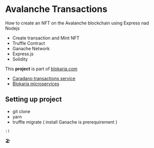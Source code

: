 # Avalanche Transactions

How to create an NFT on the Avalanche blockchain using Express nad Nodejs

- Create transaction and Mint NFT 
- Truffle Contract 
- Ganache Network 
- Express.js
- Solidity 


This **project** is part of [blokaria.com](http://blokaria.com/) 

- [Caradano transactions service](https://github.com/nemanjamil/blokaria-cardano-transactions) 
- [Blokaria microservices](https://github.com/nemanjamil/blokaria-microservices)


## Setting up project

- git clone
- yarn 
- truffle migrate ( install Ganache is prerequirement )


```
:) 
```
🏖️